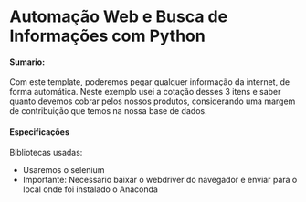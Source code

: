 # Automação Web e Busca de Informações com Python
#### Sumario:
Com este template, poderemos pegar qualquer informação da internet, de forma automática. Neste exemplo usei a cotação desses 3 itens e saber quanto devemos cobrar pelos nossos produtos, considerando uma margem de contribuição que temos na nossa base de dados.
#### Especificações
Bibliotecas usadas:

- Usaremos o selenium
- Importante: Necessario baixar o webdriver do navegador e enviar para o local onde foi instalado o Anaconda